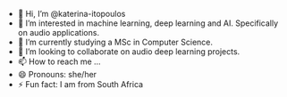 - 👋 Hi, I’m @katerina-itopoulos
- 👀 I’m interested in machine learning, deep learning and AI. Specifically on audio applications. 
- 🌱 I’m currently studying a MSc in Computer Science. 
- 💞️ I’m looking to collaborate on audio deep learning projects. 
- 📫 How to reach me ...
- 😄 Pronouns: she/her
- ⚡ Fun fact: I am from South Africa 

<!---
katerina-itopoulos/katerina-itopoulos is a ✨ special ✨ repository because its `README.md` (this file) appears on your GitHub profile.
You can click the Preview link to take a look at your changes.
--->
